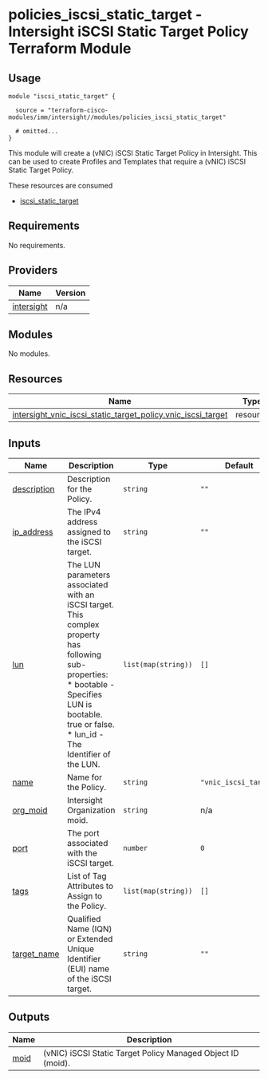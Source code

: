 # policies_iscsi_static_target - Intersight iSCSI Static Target Policy Terraform Module

## Usage

```hcl
module "iscsi_static_target" {

  source = "terraform-cisco-modules/imm/intersight//modules/policies_iscsi_static_target"

  # omitted...
}
```

This module will create a (vNIC) iSCSI Static Target Policy in Intersight.  This can be used to create Profiles and Templates that require a (vNIC) iSCSI Static Target Policy.  

These resources are consumed

* [iscsi_static_target](https://registry.terraform.io/providers/CiscoDevNet/intersight/latest/docs/resources/vnic_iscsi_static_target_policy)

<!-- BEGINNING OF PRE-COMMIT-TERRAFORM DOCS HOOK -->
## Requirements

No requirements.

## Providers

| Name | Version |
|------|---------|
| <a name="provider_intersight"></a> [intersight](#provider\_intersight) | n/a |

## Modules

No modules.

## Resources

| Name | Type |
|------|------|
| [intersight_vnic_iscsi_static_target_policy.vnic_iscsi_target](https://registry.terraform.io/providers/CiscoDevNet/intersight/latest/docs/resources/vnic_iscsi_static_target_policy) | resource |

## Inputs

| Name | Description | Type | Default | Required |
|------|-------------|------|---------|:--------:|
| <a name="input_description"></a> [description](#input\_description) | Description for the Policy. | `string` | `""` | no |
| <a name="input_ip_address"></a> [ip\_address](#input\_ip\_address) | The IPv4 address assigned to the iSCSI target. | `string` | `""` | no |
| <a name="input_lun"></a> [lun](#input\_lun) | The LUN parameters associated with an iSCSI target. This complex property has following sub-properties:<br>* bootable - Specifies LUN is bootable. true or false.<br>* lun\_id - The Identifier of the LUN. | `list(map(string))` | `[]` | no |
| <a name="input_name"></a> [name](#input\_name) | Name for the Policy. | `string` | `"vnic_iscsi_target"` | no |
| <a name="input_org_moid"></a> [org\_moid](#input\_org\_moid) | Intersight Organization moid. | `string` | n/a | yes |
| <a name="input_port"></a> [port](#input\_port) | The port associated with the iSCSI target. | `number` | `0` | no |
| <a name="input_tags"></a> [tags](#input\_tags) | List of Tag Attributes to Assign to the Policy. | `list(map(string))` | `[]` | no |
| <a name="input_target_name"></a> [target\_name](#input\_target\_name) | Qualified Name (IQN) or Extended Unique Identifier (EUI) name of the iSCSI target. | `string` | `""` | no |

## Outputs

| Name | Description |
|------|-------------|
| <a name="output_moid"></a> [moid](#output\_moid) | (vNIC) iSCSI Static Target Policy Managed Object ID (moid). |
<!-- END OF PRE-COMMIT-TERRAFORM DOCS HOOK -->
